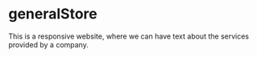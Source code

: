 # generalStore<br>

This is a responsive website, where we can have text about the services provided by a company. 
<br>
